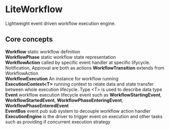 # LiteWorkflow
Lightweight event driven workflow execution engine.

## Core concepts  

**Workflow** static workflow definition   
**WorkflowPhase** static workflow state representation   
**WorkflowAction** called by specific event handler at specific lifycycle. Notification, Approval are both as actions
**WorkflowTransition** extends from WorkflowAction  
**WorkflowExecution** An instance for workflow running  
**ExecutionContext\<T\>** running context to relate data and state transfer between whole execution lifecycle. Type \<T\> is used to describe data type  
**Event** workflow execution lifecycle event such as **WorkflowStartingEvent**, **WorkflowStartedEvent**, **WorkflowPhaseEnteringEvent**, **WorkflowPhaseEnteredEvent**  
**EventBus** event pub sub system to decouple workflow action handler   
**ExecutionEngine** is the driver to trigger event on execution and other tasks such as providing if concurrent execution strategy
